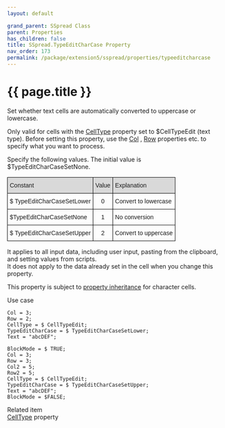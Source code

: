 ```yaml
---
layout: default

grand_parent: SSpread Class
parent: Properties
has_children: false
title: SSpread.TypeEditCharCase Property
nav_order: 173
permalink: /package/extension5/sspread/properties/typeeditcharcase
---
```

# {{ page.title }}

Set whether text cells are automatically converted to uppercase or lowercase.

Only valid for cells with the <a href="/package/extension5/sspread/properties/celltype">CellType</a> property set to $CellTypeEdit (text type).
Before setting this property, use the <a href="/package/extension5/sspread/properties/col">Col</a> , <a href="/package/extension5/sspread/properties/row">Row</a> properties etc. to specify what you want to process.

Specify the following values. The initial value is $TypeEditCharCaseSetNone.
<style type="text/css">
.tg  {border-collapse:collapse;border-spacing:0;}
.tg td{border-color:black;border-style:solid;border-width:1px;font-family:Arial, sans-serif;font-size:14px;
  overflow:hidden;padding:10px 5px;word-break:normal;}
.tg th{border-color:black;border-style:solid;border-width:1px;font-family:Arial, sans-serif;font-size:14px;
  font-weight:normal;overflow:hidden;padding:10px 5px;word-break:normal;}
.tg .tg-baqh{text-align:center;vertical-align:top}
.tg .tg-xt05{background-color:#D9D9D9;text-align:left;vertical-align:top}
.tg .tg-2m49{background-color:#D9D9D9;text-align:center;vertical-align:top}
.tg .tg-0lax{text-align:left;vertical-align:top}
</style>
<table class="tg">
<thead>
  <tr>
    <th class="tg-xt05">Constant</th>
    <th class="tg-2m49">Value</th>
    <th class="tg-xt05">Explanation</th>
  </tr>
</thead>
<tbody>
  <tr>
    <td class="tg-0lax">$ TypeEditCharCaseSetLower</td>
    <td class="tg-baqh">0</td>
    <td class="tg-0lax">Convert to lowercase</td>
  </tr>
  <tr>
    <td class="tg-0lax">$TypeEditCharCaseSetNone</td>
    <td class="tg-baqh">1</td>
    <td class="tg-0lax">No conversion</td>
  </tr>
  <tr>
    <td class="tg-0lax">$ TypeEditCharCaseSetUpper</td>
    <td class="tg-baqh">2</td>
    <td class="tg-0lax">Convert to uppercase</td>
  </tr>
</tbody>
</table>

It applies to all input data, including user input, pasting from the clipboard, and setting values ​​from scripts.
<br>It does not apply to the data already set in the cell when you change this property.

This property is subject to <a href="/package/extension5/sspread/properties/celltype#property-inheritance-for-each-cell-data-type">property inheritance</a> for character cells.

Use case
```
Col = 3;
Row = 2;
CellType = $ CellTypeEdit;
TypeEditCharCase = $ TypeEditCharCaseSetLower;
Text = "abcDEF";
 
BlockMode = $ TRUE;
Col = 3;
Row = 3;
Col2 = 5;
Row2 = 5;
CellType = $ CellTypeEdit;
TypeEditCharCase = $ TypeEditCharCaseSetUpper;
Text = "abcDEF";
BlockMode = $FALSE;
```

Related item<br>
 <a href="/package/extension5/sspread/properties/celltype">CellType</a>  property